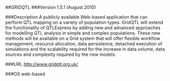 ##GRIDQTL
###Version
1.5.1 (August 2010)

###Description
A publicly available Web-based application that can perform QTL mapping on a variety of population types. GridQTL will extend the functionality of QTLExpress by adding new and advanced approaches for modelling QTL analysis in simple and complex populations. These new methods will be available on a Grid system that will offer flexible workflow management, resource allocation, data persistence, detached execution of simulations and the scalability required for the increase in data volume, data sources and complexity required by the new models.

###URL
http://www.gridqtl.org.uk/

###OS
web-based



